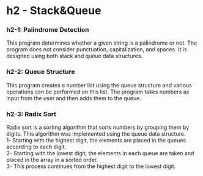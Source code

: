 ﻿# h2 - Stack&Queue

<h3>h2-1: Palindrome Detection</h3>
This program determines whether a given string is a palindrome or not. The program does not consider punctuation, capitalization, and spaces. It is designed using both stack and queue data structures.</br>

<h3>h2-2: Queue Structure</h3>
This program creates a number list using the queue structure and various operations can be performed on this list. The program takes numbers as input from the user and then adds them to the queue.</br>

<h3>h2-3: Radix Sort</h3>
Radix sort is a sorting algorithm that sorts numbers by grouping them by digits. This algorithm was implemented using the queue data structure.</br>
1- Starting with the highest digit, the elements are placed in the queues according to each digit.</br>
2- Starting with the lowest digit, the elements in each queue are taken and placed in the array in a sorted order.</br>
3- This process continues from the highest digit to the lowest digit.

